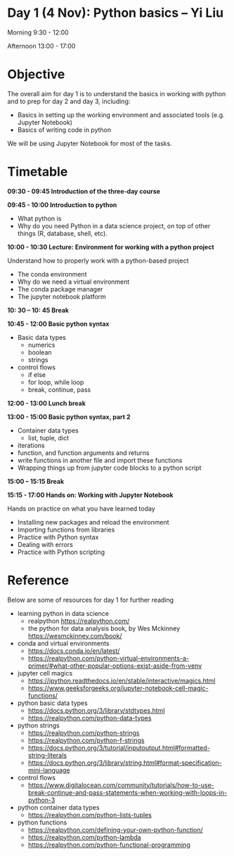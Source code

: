 # Day 1 (4 Nov): Python basics – Yi Liu 

Morning 9:30 - 12:00

Afternoon 13:00 - 17:00

# Objective
The overall aim for day 1 is to understand the basics in working with python and to prep for day 2 and day 3, including: 
- Basics in setting up the working environment and associated tools (e.g. Jupyter Notebook) 
- Basics of writing code in python 

We will be using Jupyter Notebook for most of the tasks.

# Timetable

**09:30 - 09:45 Introduction of the three-day course**

**09:45 - 10:00 Introduction to python**

- What python is 
- Why do you need Python in a data science project, on top of other things (R, database, shell, etc). 

**10:00 - 10:30 Lecture: Environment for working with a python project**

Understand how to properly work with a python-based project 
- The conda environment 
- Why do we need a virtual environment 
- The conda package manager 
- The jupyter notebook platform

**10: 30 – 10: 45 Break**

**10:45 - 12:00 Basic python syntax**

- Basic data types
  - numerics
  - boolean
  - strings
- control flows
  - if else 
  - for loop, while loop 
  - break, continue, pass

**12:00 - 13:00 Lunch break**

**13:00 - 15:00 Basic python syntax, part 2**
- Container data types
  - list, tuple, dict
- iterations
- function, and function arguments and returns
- write functions in another file and import these functions 
- Wrapping things up from jupyter code blocks to a python script 

**15:00 – 15:15 Break**

**15:15 - 17:00 Hands on: Working with Jupyter Notebook**

Hands on practice on what you have learned today 
- Installing new packages and reload the environment 
- Importing functions from libraries 
- Practice with Python syntax 
- Dealing with errors 
- Practice with Python scripting 

# Reference

Below are some of resources for day 1 for further reading

- learning python in data science
  - realpython https://realpython.com/
  - the python for data analysis book, by Wes Mckinney https://wesmckinney.com/book/
- conda and virtual environments
  - https://docs.conda.io/en/latest/
  - https://realpython.com/python-virtual-environments-a-primer/#what-other-popular-options-exist-aside-from-venv
- jupyter cell magics
  - https://ipython.readthedocs.io/en/stable/interactive/magics.html
  - https://www.geeksforgeeks.org/jupyter-notebook-cell-magic-functions/
- python basic data types
  - https://docs.python.org/3/library/stdtypes.html
  - https://realpython.com/python-data-types
- python strings
  - https://realpython.com/python-strings
  - https://realpython.com/python-f-strings
  - https://docs.python.org/3/tutorial/inputoutput.html#formatted-string-literals
  - https://docs.python.org/3/library/string.html#format-specification-mini-language
- control flows
  - https://www.digitalocean.com/community/tutorials/how-to-use-break-continue-and-pass-statements-when-working-with-loops-in-python-3
- python container data types
  - https://realpython.com/python-lists-tuples
- python functions
  - https://realpython.com/defining-your-own-python-function/
  - https://realpython.com/python-lambda
  - https://realpython.com/python-functional-programming
